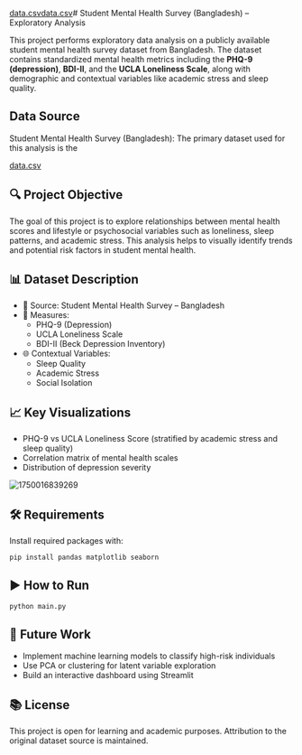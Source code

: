 [data.csv](https://github.com/user-attachments/files/20747315/data.csv)[data.csv](https://github.com/user-attachments/files/20747307/data.csv)# Student Mental Health Survey (Bangladesh) – Exploratory Analysis

This project performs exploratory data analysis on a publicly available student mental health survey dataset from Bangladesh. The dataset contains standardized mental health metrics including the **PHQ-9 (depression)**, **BDI-II**, and the **UCLA Loneliness Scale**, along with demographic and contextual variables like academic stress and sleep quality.

## Data Source
  Student Mental Health Survey (Bangladesh): The primary dataset used for this analysis is the 

[data.csv](https://github.com/user-attachments/files/20747328/data.csv)


## 🔍 Project Objective

The goal of this project is to explore relationships between mental health scores and lifestyle or psychosocial variables such as loneliness, sleep patterns, and academic stress. This analysis helps to visually identify trends and potential risk factors in student mental health.

## 📊 Dataset Description

- 📁 Source: Student Mental Health Survey – Bangladesh
- 🧠 Measures:
  - PHQ-9 (Depression)
  - UCLA Loneliness Scale
  - BDI-II (Beck Depression Inventory)
- 🌐 Contextual Variables:
  - Sleep Quality
  - Academic Stress
  - Social Isolation

## 📈 Key Visualizations

- PHQ-9 vs UCLA Loneliness Score (stratified by academic stress and sleep quality)
- Correlation matrix of mental health scales
- Distribution of depression severity

![1750016839269](https://github.com/user-attachments/assets/ff9e107d-561a-4e2b-bdda-66783b6da923)

  

## 🛠 Requirements

Install required packages with:

```bash
pip install pandas matplotlib seaborn
```

## ▶️ How to Run

```bash
python main.py
```

## 📌 Future Work

- Implement machine learning models to classify high-risk individuals
- Use PCA or clustering for latent variable exploration
- Build an interactive dashboard using Streamlit

## 📚 License

This project is open for learning and academic purposes. Attribution to the original dataset source is maintained.
